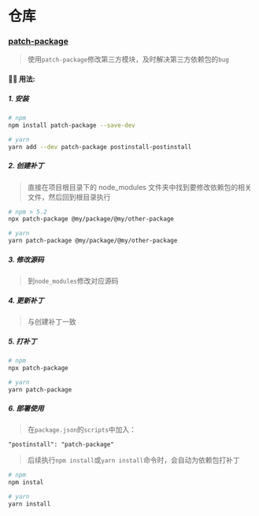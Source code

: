 # 仓库


### [patch-package](https://github.com/ds300/patch-package)

> 使用`patch-package`修改第三方模块，及时解决第三方依赖包的`bug`

#### :man_mechanic: 用法:

##### 1. 安装

```bash
# npm
npm install patch-package --save-dev

# yarn
yarn add --dev patch-package postinstall-postinstall
```

##### 2. 创建补丁

> 直接在项目根目录下的 node_modules 文件夹中找到要修改依赖包的相关文件，然后回到根目录执行

```bash
# npm > 5.2
npx patch-package @my/package/@my/other-package

# yarn 
yarn patch-package @my/package/@my/other-package
```

##### 3. 修改源码

> 到`node_modules`修改对应源码


##### 4. 更新补丁

> 与创建补丁一致


##### 5. 打补丁

```bash
# npm
npx patch-package

# yarn
yarn patch-package
```

##### 6. 部署使用

> 在`package.json`的`scripts`中加入：

```text
"postinstall": "patch-package"
```

> 后续执行`npm install`或`yarn install`命令时，会自动为依赖包打补丁

```bash
# npm
npm instal

# yarn
yarn install
```

